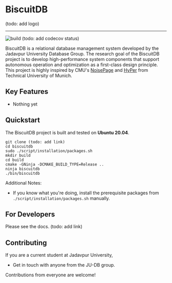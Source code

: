 # BiscuitDB

(todo: add logo)

-----------------

![build](https://github.com/ju-db/biscuitdb/actions/workflows/build_tests.yml/badge.svg?branch=master)
(todo: add codecov status)

BiscuitDB is a relational database management system developed by the Jadavpur University Database Group. The research goal of the BiscuitDB project is to develop high-performance system components that support autonomous operation and optimization as a first-class design principle. This project is highly inspired by CMU's
[NoisePage](https://noise.page/) and [HyPer](http://hyper-db.de) from Technical University of Munich.

## Key Features
* Nothing yet

## Quickstart
The BiscuitDB project is built and tested on **Ubuntu 20.04**.

```
git clone (todo: add link)
cd biscuitdb
sudo ./script/installation/packages.sh
mkdir build
cd build
cmake -GNinja -DCMAKE_BUILD_TYPE=Release ..
ninja biscuitdb
./bin/biscuitdb
```

Additional Notes:
- If you know what you're doing, install the prerequisite packages from `./script/installation/packages.sh` manually.


## For Developers

Please see the docs. (todo: add link) 


## Contributing

If you are a current student at Jadavpur University,
  - Get in touch with anyone from the JU-DB group.

Contributions from everyone are welcome!
